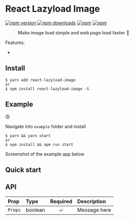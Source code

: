 # React Lazyload Image

[![npm version](https://img.shields.io/npm/v/react-lazyload-image.svg?style=flat-square)](https://www.npmjs.com/package/react-lazyload-image) [![npm downloads](https://img.shields.io/npm/dm/react-lazyload-image.svg?style=flat-square)](https://www.npmjs.com/package/react-lazyload-image) [![npm](https://img.shields.io/npm/dt/react-lazyload-image.svg?style=flat-square)](https://www.npmjs.com/package/react-lazyload-image) [![npm](https://img.shields.io/npm/l/react-lazyload-image.svg?style=flat-square)](https://www.npmjs.com/package/react-lazyload-image)

> **Make image load simple and web page load faster** :clap:

Features:

 -

## Install

    $ yarn add react-lazyload-image
    or
    $ npm install react-lazyload-image -S

## Example

😍

Navigate into `example` folder and install

    $ yarn && yarn start
    or
    $ npm install && npm run start

Screenshot of the example app below

## Quick start

## API

| Prop | Type | Required | Description |
| :--- | :--- | :---: | :--- |
| `Props` | boolean | ✓ | Message here |
